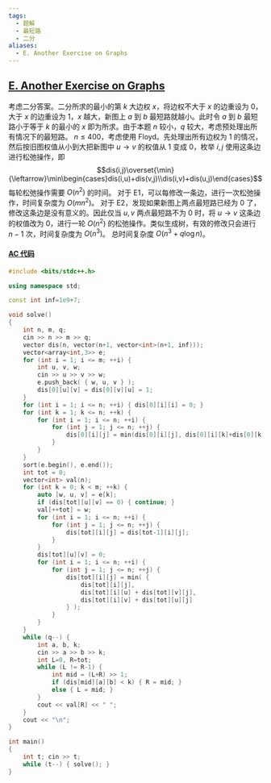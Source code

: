 ```yaml
---
tags:
  - 题解
  - 最短路
  - 二分
aliases:
  - E. Another Exercise on Graphs
---
```

## [E. Another Exercise on Graphs](https://codeforces.com/problemset/problem/2057/E2)

考虑二分答案。二分所求的最小的第 $k$ 大边权 $x$，将边权不大于 $x$ 的边重设为 $0$，大于 $x$ 的边重设为 $1$，$x$ 越大，新图上 $a$ 到 $b$ 最短路就越小。此时令 $a$ 到 $b$ 最短路小于等于 $k$ 的最小的 $x$ 即为所求。由于本题 $n$ 较小，$q$ 较大，考虑预处理出所有情况下的最短路。
$n\leq 400$，考虑使用 Floyd。先处理出所有边权为 $1$ 的情况，然后按旧图权值从小到大把新图中 $u\to v$ 的权值从 $1$ 变成 $0$，枚举 $i,j$ 使用这条边进行松弛操作，即
$$dis(i,j)\overset{\min}{\leftarrow}\min\begin{cases}dis(i,u)+dis(v,j)\\dis(i,v)+dis(u,j)\end{cases}$$
每轮松弛操作需要 $O(n^2)$ 的时间。
对于 E1，可以每修改一条边，进行一次松弛操作，时间复杂度为 $O(mn^2)$。
对于 E2，发现如果新图上两点最短路已经为 $0$ 了，修改这条边是没有意义的。因此仅当 $u,v$ 两点最短路不为 $0$ 时，将 $u\to v$ 这条边的权值改为 $0$，进行一轮 $O(n^2)$ 的松弛操作。类似生成树，有效的修改只会进行 $n-1$ 次，时间复杂度为 $O(n^3)$。
总时间复杂度 $O(n^3+q\log n)$。

#### [AC 代码](https://codeforces.com/contest/2057/submission/301378127)

```cpp
#include <bits/stdc++.h>

using namespace std;

const int inf=1e9+7;

void solve()
{
    int n, m, q;
    cin >> n >> m >> q;
    vector dis(n, vector(n+1, vector<int>(n+1, inf)));
    vector<array<int,3>> e;
    for (int i = 1; i <= m; ++i) {
        int u, v, w;
        cin >> u >> v >> w;
        e.push_back( { w, u, v } );
        dis[0][u][v] = dis[0][v][u] = 1;
    }
    for (int i = 1; i <= n; ++i) { dis[0][i][i] = 0; }
    for (int k = 1; k <= n; ++k) {
        for (int i = 1; i <= n; ++i) {
            for (int j = 1; j <= n; ++j) {
                dis[0][i][j] = min(dis[0][i][j], dis[0][i][k]+dis[0][k][j]);
            }
        }
    }
    sort(e.begin(), e.end());
    int tot = 0;
    vector<int> val(n);
    for (int k = 0; k < m; ++k) {
        auto [w, u, v] = e[k];
        if (dis[tot][u][v] == 0) { continue; }
        val[++tot] = w;
        for (int i = 1; i <= n; ++i) {
            for (int j = 1; j <= n; ++j) {
                dis[tot][i][j] = dis[tot-1][i][j];
            }
        }
        dis[tot][u][v] = 0;
        for (int i = 1; i <= n; ++i) {
            for (int j = 1; j <= n; ++j) {
                dis[tot][i][j] = min( {
                    dis[tot][i][j],
                    dis[tot][i][u] + dis[tot][v][j],
                    dis[tot][i][v] + dis[tot][u][j]
                } );
            }
        }
    }
    while (q--) {
        int a, b, k;
        cin >> a >> b >> k;
        int L=0, R=tot;
        while (L != R-1) {
            int mid = (L+R) >> 1;
            if (dis[mid][a][b] < k) { R = mid; }
            else { L = mid; }
        }
        cout << val[R] << " ";
    }
    cout << "\n";
}

int main()
{
    int t; cin >> t;
    while (t--) { solve(); }
}
```
